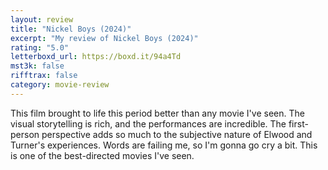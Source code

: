 ```yaml
---
layout: review
title: "Nickel Boys (2024)"
excerpt: "My review of Nickel Boys (2024)"
rating: "5.0"
letterboxd_url: https://boxd.it/94a4Td
mst3k: false
rifftrax: false
category: movie-review
---
```


This film brought to life this period better than any movie I've seen. The visual storytelling is rich, and the performances are incredible. The first-person perspective adds so much to the subjective nature of Elwood and Turner's experiences. Words are failing me, so I'm gonna go cry a bit. This is one of the best-directed movies I've seen.
